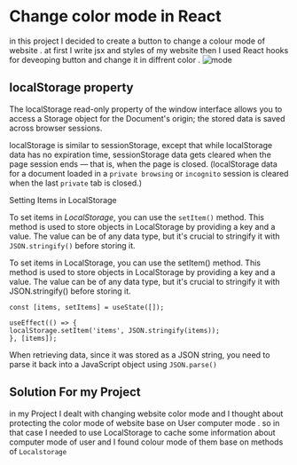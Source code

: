 # Change color mode in React

in this project I decided to create a button to change a colour mode of website . at first I write jsx and styles of my website then I used React hooks for deveoping button and change it in diffrent color . 
![mode](https://github.com/user-attachments/assets/fb90e1c9-c339-4360-8816-06406999be5d)



## localStorage property
The localStorage read-only property of the window interface allows you to access a Storage object for the Document's origin; the stored data is saved across browser sessions.

localStorage is similar to sessionStorage, except that while localStorage data has no expiration time, sessionStorage data gets cleared when the page session ends — that is, when the page is closed. (localStorage data for a document loaded in a `private browsing` or `incognito` session is cleared when the last `private` tab is closed.)

Setting Items in LocalStorage

To set items in _LocalStorage_, you can use the `setItem()` method. This method is used to store objects in LocalStorage by providing a key and a value. The value can be of any data type, but it's crucial to stringify it with `JSON.stringify()` before storing it.

To set items in LocalStorage, you can use the setItem() method. This method is used to store objects in LocalStorage by providing a key and a value. The value can be of any data type, but it's crucial to stringify it with JSON.stringify() before storing it.
```
const [items, setItems] = useState([]);

useEffect(() => {
localStorage.setItem('items', JSON.stringify(items));
}, [items]);
```
When retrieving data, since it was stored as a JSON string, you need to parse it back into a JavaScript object using `JSON.parse()`

## Solution For my Project

in my Project I dealt with changing website color mode and I thought about protecting the color mode of website base on User computer mode . so in that case I needed to use LocalStorage to cache some information about computer mode of user and I found colour mode of them base on methods of `Localstorage`


